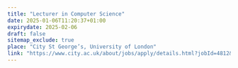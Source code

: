 ```yaml
---
title: "Lecturer in Computer Science"
date: 2025-01-06T11:20:37+01:00
expirydate: 2025-02-06
draft: false
sitemap_exclude: true
place: "City St George’s, University of London"
link: "https://www.city.ac.uk/about/jobs/apply/details.html?jobId=4812&jobTitle=Lecturer%20in%20Computer%20Science"
---
```

